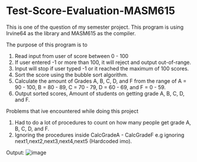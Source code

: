 # Test-Score-Evaluation-MASM615


This is one of the question of my semester project. This program is using Irvine64 as the library and MASM615 as the compiler.

The purpose of this program is to

1. Read input from user of score between 0 - 100
2. If user entered -1 or more than 100, it will reject and output out-of-range.
3. Input will stop if user typed -1 or it reached the maximum of 100 scores.
4. Sort the score using the bubble sort algorithm.
5. Calculate the amount of Grades A, B, C, D, and F from the range of A = 90 - 100, B = 80 - 89, C = 70 - 79, D = 60 - 69, and F = 0 - 59.
6. Output sorted scores, Amount of students on getting grade A, B, C, D, and F.


Problems that ive encountered while doing this project

1. Had to do a lot of procedures to count on how many people get grade A, B, C, D, and F.
2. Ignoring the procedures inside CalcGradeA - CalcGradeF e.g ignoring next1,next2,next3,next4,next5 (Hardcoded imo).


Output:
![image](https://user-images.githubusercontent.com/86523411/123796363-a45d8680-d917-11eb-96c6-1dfc0f5b065e.png)
